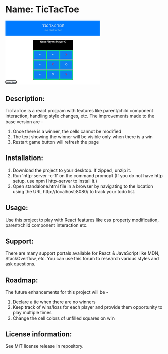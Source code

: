# Name: TicTacToe
<img src="TicTacToe.JPG" width='300' />

## Description: 
TicTacToe is a react program with features like parent/child component interaction, handling style changes, etc. The improvements made to the base version are -
1. Once there is a winner, the cells cannot be modified
2. The text showing the winner will be visible only when there is a win
3. Restart game button will refresh the page

## Installation: 
1. Download the project to your desktop. If zipped, unzip it. 
2. Run 'http-server -c-1' on the command promopt (If you do not have http setup, use npm i http-server to install it.)
3. Open standalone.html file in a browser by navigating to the location using the URL http://localhost:8080/ to track your todo list. 

## Usage: 
Use this project to play with React features like css property modification, parent/child component interaction etc.

## Support: 
There are many support portals available for React & JavaScript like MDN, StackOverflow, etc. You can use this forum to research various styles and ask questions.

## Roadmap: 
The future enhancements for this project will be -
1. Declare a tie when there are no winners
2. Keep track of wins/loss for each player and provide them opportunity to play multiple times
3. Change the cell colors of unfilled squares on win 

## License information: 

See MIT license release in repository.